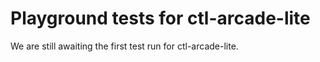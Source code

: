 # Playground tests for ctl-arcade-lite
We are still awaiting the first test run for ctl-arcade-lite.
